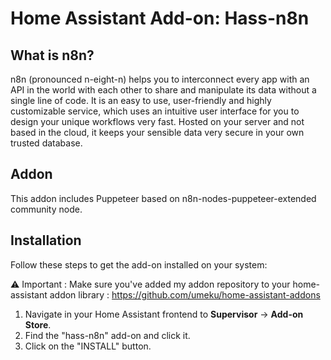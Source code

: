 # Home Assistant Add-on: Hass-n8n

## What is n8n?

n8n (pronounced n-eight-n) helps you to interconnect every app with an API in the world with each other to share and manipulate its data without a single line of code. It is an easy to use, user-friendly and highly customizable service, which uses an intuitive user interface for you to design your unique workflows very fast. Hosted on your server and not based in the cloud, it keeps your sensible data very secure in your own trusted database.

## Addon

This addon includes Puppeteer based on n8n-nodes-puppeteer-extended community node. 

## Installation

Follow these steps to get the add-on installed on your system:

:warning: Important : Make sure you've added my addon repository to your home-assistant addon library : https://github.com/umeku/home-assistant-addons

1. Navigate in your Home Assistant frontend to **Supervisor** -> **Add-on Store**.
2. Find the "hass-n8n" add-on and click it.
3. Click on the "INSTALL" button.
